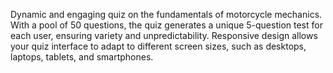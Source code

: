 Dynamic and engaging quiz on the fundamentals of motorcycle mechanics.
With a pool of 50 questions, the quiz generates a unique 5-question test for each
user, ensuring variety and unpredictability. Responsive design allows your quiz
interface to adapt to different screen sizes, such as desktops, laptops, tablets, and
smartphones.
